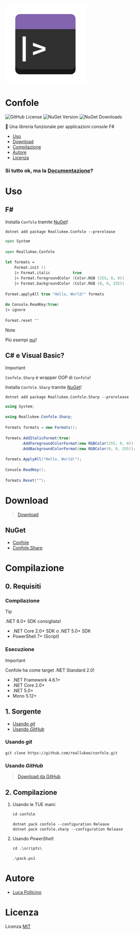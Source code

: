 ![confole.png](https://raw.githubusercontent.com/reallukee/confole/main/assets/confole.png)

# Confole

![GitHub License](https://img.shields.io/github/license/reallukee/confole)
![NuGet Version](https://img.shields.io/nuget/v/Reallukee.Confole)
![NuGet Downloads](https://img.shields.io/nuget/dt/Reallukee.Confole)

🎨 Una libreria funzionale per applicazioni console F#

* [Uso](#uso)
* [Download](#download)
* [Compilazione](#compilazione)
* [Autore](#autore)
* [Licenza](#licenza)



### Si tutto ok, ma la [Documentazione](./DOCS.md)?



# Uso

## F#

Installa `Confole` tramite [NuGet](https://www.nuget.org/packages/Reallukee.Confole/)!

```
dotnet add package Reallukee.Confole --prerelease
```

```fsharp
open System

open Reallukee.Confole

let formats =
    Format.init ()
    |> Format.italic          true
    |> Format.foregroundColor (Color.RGB (255, 0, 0))
    |> Format.backgroundColor (Color.RGB (0, 0, 255))

Format.applyAll true "Hello, World!" formats

do Console.ReadKey(true)
|> ignore

Format.reset ""
```

> [!NOTE]
> Più esempi [qui](./examples)!

## C# e Visual Basic?

> [!IMPORTANT]
> `Confole.Sharp` è wrapper OOP di `Confole`!

Installa `Confole.Sharp` tramite [NuGet](https://www.nuget.org/packages/Reallukee.Confole.Sharp/)!

```
dotnet add package Reallukee.Confole.Sharp --prerelease
```

```csharp
using System;

using Reallukee.Confole.Sharp;

Formats formats = new Formats();

formats.AddItalicFormat(true)
       .AddForegroundColorFormat(new RGBColor(255, 0, 0))
       .AddBackgroundColorFormat(new RGBColor(0, 0, 255));

formats.ApplyAll("Hello, World!");

Console.ReadKey();

formats.Reset("");
```



# Download

> [Download](https://github.com/reallukee/confole/releases/latest)

## NuGet

* [Confole](https://www.nuget.org/packages/Reallukee.Confole)
* [Confole.Sharp](https://www.nuget.org/packages/Reallukee.Confole.Sharp)



# Compilazione

## 0. Requisiti

### Compilazione

> [!TIP]
> .NET 8.0+ SDK consigliata!

* .NET Core 2.0+ SDK o .NET 5.0+ SDK
* PowerShell 7+ (Script)

### Esecuzione

> [!IMPORTANT]
> Confole ha come target .NET Standard 2.0!

* .NET Framework 4.6.1+
* .NET Core 2.0+
* .NET 5.0+
* Mono 5.12+

## 1. Sorgente

* [Usando *git*](#usando-git)
* [Usando *GitHub*](#usando-github)

### Usando *git*

```
git clone https://github.com/reallukee/confole.git
```

### Usando *GitHub*

>[Download da GitHub](https://github.com/reallukee/confole/archive/main.zip)



## 2. Compilazione

1. Usando le TUE mani:

    ```
    cd confole

    dotnet pack confole --configuration Release
    dotnet pack confole.sharp --configuration Release
    ```

2. Usando *PowerShell*:

    ```pwsh
    cd .\scripts\

    .\pack.ps1
    ```



# Autore

* [Luca Pollicino](https://github.com/reallukee)



# Licenza

Licenza [MIT](./LICENSE)
